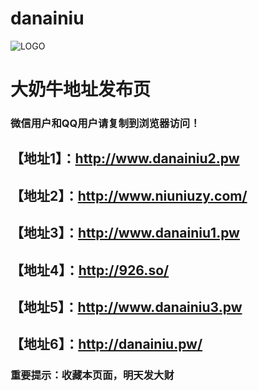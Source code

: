 # danainiu
![LOGO](https://s1.ax1x.com/2018/12/01/FnneYD.png)
# 大奶牛地址发布页
### 微信用户和QQ用户请复制到浏览器访问！
## 【地址1】：http://www.danainiu2.pw
## 【地址2】：http://www.niuniuzy.com/
## 【地址3】：http://www.danainiu1.pw
## 【地址4】：http://926.so/
## 【地址5】：http://www.danainiu3.pw
## 【地址6】：http://danainiu.pw/
### 重要提示：收藏本页面，明天发大财
